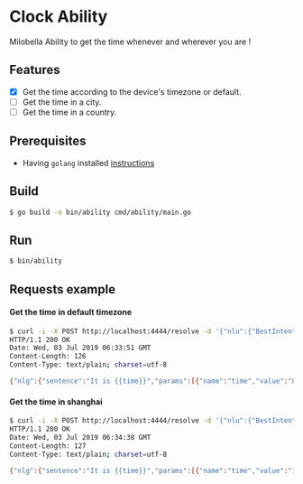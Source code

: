 # Clock Ability
Milobella Ability to get the time whenever and wherever you are !

## Features
- [x] Get the time according to the device's timezone or default.
- [ ] Get the time in a city.
- [ ] Get the time in a country.

## Prerequisites

- Having ``golang`` installed [instructions](https://golang.org/doc/install)

## Build

```bash
$ go build -o bin/ability cmd/ability/main.go
```

## Run

```bash
$ bin/ability
```

## Requests example

#### Get the time in default timezone
```bash
$ curl -i -X POST http://localhost:4444/resolve -d '{"nlu":{"BestIntent": "GET_TIME"}}'             130 ↵
HTTP/1.1 200 OK
Date: Wed, 03 Jul 2019 06:33:51 GMT
Content-Length: 126
Content-Type: text/plain; charset=utf-8

{"nlg":{"sentence":"It is {{time}}","params":[{"name":"time","value":"8 h 33","type":"time"}]},"context":{"slot_filling":{}}}
```

#### Get the time in shanghai
```bash
$ curl -i -X POST http://localhost:4444/resolve -d '{"nlu":{"BestIntent": "GET_TIME"}, "device": {"state": {"timezone": "Asia/Shanghai"}}}'
HTTP/1.1 200 OK
Date: Wed, 03 Jul 2019 06:34:38 GMT
Content-Length: 127
Content-Type: text/plain; charset=utf-8

{"nlg":{"sentence":"It is {{time}}","params":[{"name":"time","value":"14 h 34","type":"time"}]},"context":{"slot_filling":{}}}
```
